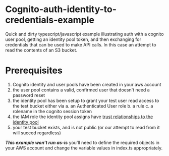# Cognito-auth-identity-to-credentials-example
Quick and dirty typescript/javascript example illustrating auth with a cognito user pool, getting an identity pool token, and then exchanging for credentials that can be used to make API calls. In this case an attempt to read the contents of an S3 bucket.

# Prerequisites
1. Cognito identity and user pools have been created in your aws account
2. the user pool contains a valid, confirmed user that doesn't need a password reset
3. the identity pool has been setup to grant your test user read access to the test bucket either via
    a. an Authenticated User role
    b. a rule
    c. a rolename in the cognito session token
4. the IAM role the identity pool assigns have [trust relationships to the identity pool](https://docs.aws.amazon.com/cognito/latest/developerguide/role-trust-and-permissions.html)
5. your test bucket exists, and is not public (or our attempt to read from it will succed regardless)

**_This example won't run as-is_** you'll need to define the required objects in your AWS account and change the variable values in index.ts appropriately.
